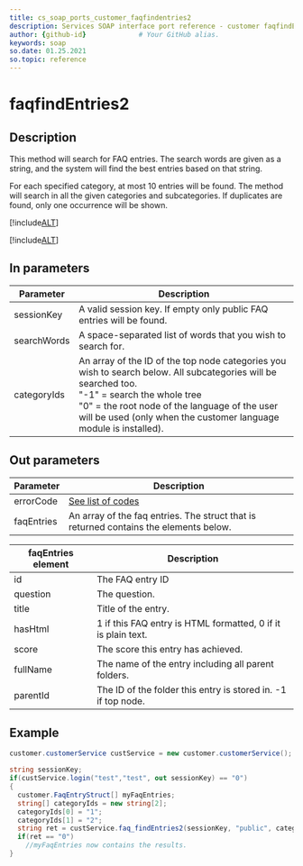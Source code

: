 ```yaml
---
title: cs_soap_ports_customer_faqfindentries2
description: Services SOAP interface port reference - customer faqfindEntries2
author: {github-id}             # Your GitHub alias.
keywords: soap
so.date: 01.25.2021
so.topic: reference
---
```


# faqfindEntries2

## Description

This method will search for FAQ entries. The search words are given as a string, and the system will find the best entries based on that string.

For each specified category, at most 10 entries will be found. The method will search in all the given categories and subcategories. If duplicates are found, only one occurrence will be shown.

[!include[ALT](./includes/note-db-update.md)]

[!include[ALT](./includes/ejournalcron-force.md)]

## In parameters

| Parameter | Description |
|---|---|
| sessionKey | A valid session key. If empty only public FAQ entries will be found. |
| searchWords | A space-separated list of words that you wish to search for. |
| categoryIds | An array of the ID of the top node categories you wish to search below. All subcategories will be searched too.<br>"-1" = search the whole tree<br>"0" = the root node of the language of the user will be used (only when the customer language module is installed). |

## Out parameters

| Parameter | Description |
|---|---|
| errorCode | [See list of codes][1] |
| faqEntries | An array of the faq entries. The struct that is returned contains the elements below. |

| faqEntries element | Description |
|---|---|
| id | The FAQ entry ID |
| question | The question. |
| title | Title of the entry. |
| hasHtml | 1 if this FAQ entry is HTML formatted, 0 if it is plain text. |
| score | The score this entry has achieved. |
| fullName | The name of the entry including all parent folders. |
| parentId | The ID of the folder this entry is stored in. -1 if top node. |

## Example

```csharp
customer.customerService custService = new customer.customerService();

string sessionKey;
if(custService.login("test","test", out sessionKey) == "0")
{
  customer.FaqEntryStruct[] myFaqEntries;
  string[] categoryIds = new string[2];
  categoryIds[0] = "1";
  categoryIds[1] = "2";
  string ret = custService.faq_findEntries2(sessionKey, "public", categoryIds, out myFaqEntries);
  if(ret == "0")
    //myFaqEntries now contains the results.
}
```

<!-- Referenced links -->
[1]: ../../error-codes.md
